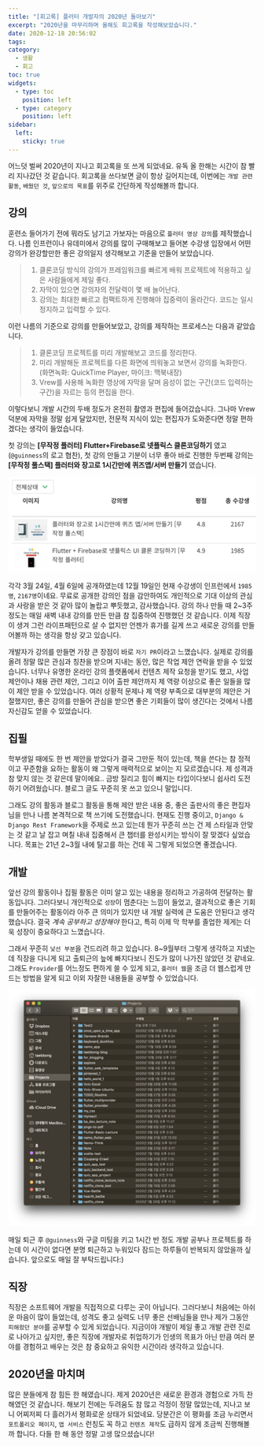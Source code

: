 ```yaml
---
title: "[회고록] 플러터 개발자의 2020년 돌아보기"
excerpt: "2020년을 마무리하며 올해도 회고록을 작성해보았습니다."
date: 2020-12-18 20:56:02
tags:
category:
  - 생활
  - 회고
toc: true
widgets:
  - type: toc
    position: left
  - type: category
    position: left
sidebar:
  left:
    sticky: true
---
```


어느덧 벌써 2020년이 지나고 회고록을 또 쓰게 되었네요. 유독 올 한해는 시간이 참 빨리 지나갔던 것 같습니다. 회고록을 쓰다보면 글이 항상 길어지는데, 이번에는 `개발 관련 활동`, `배웠던 것`, `앞으로의 목표`를 위주로 간단하게 작성해볼까 합니다.

## 강의

훈련소 들어가기 전에 뭐라도 남기고 가보자는 마음으로 `플러터 영상 강의`를 제작했습니다. 나름 인프런이나 유데미에서 강의를 많이 구매해보고 들어본 수강생 입장에서 어떤 강의가 완강할만한 좋은 강의일지 생각해보고 기준을 만들어 보았습니다.

> 1. 클론코딩 방식의 강의가 프레임워크를 빠르게 배워 프로젝트에 적용하고 싶은 사람들에게 제일 좋다.
> 2. 자막이 있으면 강의자의 전달력이 몇 배 늘어난다.
> 3. 강의는 최대한 빠르고 컴팩트하게 진행해야 집중력이 올라간다. 코드는 일시정지하고 입력할 수 있다.

이런 나름의 기준으로 강의를 만들어보았고, 강의를 제작하는 프로세스는 다음과 같았습니다.

> 1.  클론코딩 프로젝트를 미리 개발해보고 코드를 정리한다.
> 2.  미리 개발해둔 프로젝트를 다른 화면에 띄워놓고 보면서 강의를 녹화한다. (화면녹화: QuickTime Player, 마이크: 맥북내장)
> 3.  Vrew를 사용해 녹화한 영상에 자막을 달며 음성이 없는 구간(코드 입력하는 구간)을 자르는 등의 편집을 한다.

이렇다보니 개발 시간의 두배 정도가 온전히 촬영과 편집에 들어갔습니다. 그나마 Vrew 덕분에 자막을 정말 쉽게 달았지만, 전문적 지식이 있는 편집자가 도와준다면 정말 편하겠다는 생각이 들었습니다.

첫 강의는 **[무작정 플러터] Flutter+Firebase로 넷플릭스 클론코딩하기** 였고 (`@guinness`의 로고 협찬),
첫 강의 만들고 기분이 너무 좋아 바로 진행한 두번째 강의는 **[무작정 풀스택] 플러터와 장고로 1시간만에 퀴즈앱/서버 만들기** 였습니다.

<img src="/images/blog/2020_3.png" style="border: 1px">

각각 3월 24일, 4월 6일에 공개하였는데 12월 19일인 현재 수강생이 인프런에서 `1985명`, `2167명`이네요. 무료로 공개한 강의인 점을 감안하여도 개인적으로 기대 이상의 관심과 사랑을 받은 것 같아 많이 놀랍고 뿌듯했고, 감사했습니다. 강의 하나 만들 때 2~3주 정도는 매일 새벽 내내 강의를 만든 만큼 참 집중하여 진행했던 것 같습니다. 이제 직장이 생겨 그런 라이프패턴으로 살 수 없지만 언젠가 휴가를 길게 쓰고 새로운 강의를 만들어볼까 하는 생각을 항상 갖고 있습니다.

개발자가 강의를 만들면 가장 큰 장점이 바로 `자기 PR`이라고 느꼈습니다. 실제로 강의를 올려 정말 많은 관심과 칭찬을 받으며 지내는 동안, 많은 작업 제안 연락을 받을 수 있었습니다. 너무나 유명한 온라인 강의 플랫폼에서 컨텐츠 제작 요청을 받기도 했고, 사업 제안이나 채용 관련 제안, 그리고 이어 출판 제안까지 제 역량 이상으로 좋은 일들을 많이 제안 받을 수 있었습니다. 여러 상황적 문제나 제 역량 부족으로 대부분의 제안은 거절했지만, 좋은 강의를 만들어 관심을 받으면 좋은 기회들이 많이 생긴다는 것에서 나름 자신감도 얻을 수 있었습니다.

## 집필

학부생일 때에도 한 번 제안을 받았다가 결국 그만둔 적이 있는데, 책을 쓴다는 참 정적이고 꾸준함을 요하는 활동이 왜 그렇게 매력적으로 보이는 지 모르겠습니다. 제 성격과 참 맞지 않는 것 같은데 말이에요.. 금방 질리고 힘이 빠지는 타입이다보니 쉽사리 도전하기 어려웠습니다. 블로그 글도 꾸준히 못 쓰고 있으니 말입니다.

그래도 강의 활동과 블로그 활동을 통해 제안 받은 내용 중, 좋은 출판사의 좋은 편집자님을 만나 나름 본격적으로 책 쓰기에 도전했습니다. 현재도 진행 중이고, `Django & Django Rest Framework`을 주제로 쓰고 있는데 뭔가 꾸준히 쓰는 건 제 스타일과 안맞는 것 같고 날 잡고 며칠 내내 집중해서 큰 챕터를 완성시키는 방식이 잘 맞겠다 싶었습니다. 목표는 21년 2~3월 내에 탈고를 하는 건데 꼭 그렇게 되었으면 좋겠습니다.

## 개발

앞선 강의 활동이나 집필 활동은 이미 알고 있는 내용을 정리하고 가공하여 전달하는 활동입니다. 그러다보니 개인적으로 `성장`이 멈춘다는 느낌이 들었고, 결과적으로 좋은 기회를 만들어주는 활동이라 아주 큰 의미가 있지만 내 개발 실력에 큰 도움은 안된다고 생각했습니다. 결국 _계속 공부하고 성장해야_ 한다고, 특히 이제 막 학부를 졸업한 제게는 더욱 성장이 중요하다고 느꼈습니다.

그래서 꾸준히 `낯선 부분`을 건드리려 하고 있습니다. 8~9월부터 그렇게 생각하고 지냈는데 직장을 다니게 되고 출퇴근의 늪에 빠지다보니 진도가 많이 나가진 않았던 것 같네요. 그래도 `Provider`를 어느정도 편하게 쓸 수 있게 되고, `플러터 웹`을 조금 더 웹스럽게 만드는 방법을 알게 되고 이외 자잘한 내용들을 공부할 수 있었습니다.

<img src="/images/blog/2020_4.png" style="border: 1px">

매일 퇴근 후 `@guinness`와 구글 미팅을 키고 1시간 반 정도 개발 공부나 프로젝트를 하는데 이 시간이 없다면 분명 퇴근하고 누워있다 잠드는 하루들이 반복되지 않았을까 싶습니다. 앞으로도 매일 잘 부탁드립니다:)

## 직장

직장은 소프트웨어 개발을 직접적으로 다루는 곳이 아닙니다. 그러다보니 처음에는 아쉬운 마음이 많이 들었는데, 성격도 좋고 실력도 너무 좋은 선배님들을 만나 제가 그동안 `피해왔던 분야`를 공부할 수 있게 되었습니다. 지금이야 개발이 제일 좋고 개발 관련 진로로 나아가고 싶지만, 좋은 직장에 개발자로 취업하기가 인생의 목표가 아닌 만큼 여러 분야를 경험하고 배우는 것은 참 중요하고 유익한 시간이라 생각하고 있습니다.

## 2020년을 마치며

많은 분들에게 참 힘든 한 해였습니다. 제게 2020년은 새로운 환경과 경험으로 가득 찬 해였던 것 같습니다. 해보기 전에는 두려움도 참 많고 걱정이 정말 많았는데, 지나고 보니 어찌저찌 다 흘러가서 평화로운 상태가 되었네요. 당분간은 이 평화를 조금 누리면서 `포트폴리오 페이지`, `앱 서비스` 런칭도 꼭 하고 `컨텐츠 제작`도 급하지 않게 조금씩 진행해볼까 합니다. 다들 한 해 동안 정말 고생 많으셨습니다!
